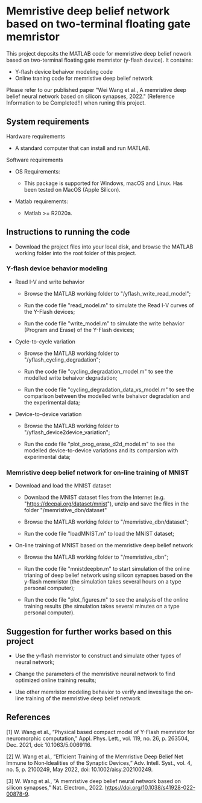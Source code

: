 # Memristive deep belief network based on two-terminal floating gate memristor

This project deposits the MATLAB code for memristive deep belief nework based on two-terminal floating gate memristor (y-flash device).
It contains:
- Y-flash device behaivor modeling code
- Online traning code for memristive deep belief network

Please refer to our published paper "Wei Wang et al., A memristive deep belief neural network based on silicon synapses, 2022." (Reference Information to be Completed!!) when runing this project. 


## System requirements
Hardware requirements
- A standard computer that can install and run MATLAB.

Software requirements
- OS Requirements:
  - This package is supported for Windows, macOS and Linux.
Has been tested on MacOS (Apple Silicon).

- Matlab requirements:
  - Matlab >= R2020a.

## Instructions to running the code

- Download the project files into your local disk, and browse the MATLAB working folder into the root folder of this project.

### Y-flash device behavior modeling
- Read I-V and write behavior

  - Browse the MATLAB working folder to "/yflash_write_read_model";

  - Run the code file "read_model.m" to simulate the Read I-V curves of the Y-Flash devices;
  
  - Run the code file "write_model.m" to simulate the write behavior (Program and Erase) of the Y-Flash devices; 

- Cycle-to-cycle variation

  - Browse the MATLAB working folder to "/yflash_cycling_degradation";
 
  - Run the code file "cycling_degradation_model.m" to see the modelled write behaivor degradation;
  
  - Run the code file "cycling_degradation_data_vs_model.m" to see the comparison between the modelled write behaivor degradation and the experimental data;

- Device-to-device variation

  - Browse the MATLAB working folder to "/yflash_device2device_variation";
 
  - Run the code file "plot_prog_erase_d2d_model.m" to see the modelled device-to-device variations and its comparsion with experimental data;
  

### Memristive deep belief network for on-line training of MNIST

- Download and load the MNIST dataset

  - Downlaod the MNIST dataset files from the Internet (e.g. "https://deepai.org/dataset/mnist"), unzip and save the files in the folder "/memristive_dbn/dataset"
  
  - Browse the MATLAB working folder to "/memristive_dbn/dataset";
  
  - Run the code file "loadMNIST.m" to load the MNIST dataset;

- On-line training of MNIST based on the memristive deep belief network

  - Browse the MATLAB working folder to "/memristive_dbn";
  
  - Run the code file "mnistdeepbn.m" to start simulation of the online trianing of deep belief network using silicon synapses based on the y-flash memristor (the simulation takes several hours on a type personal computer);
  
  - Run the code file "plot_figures.m" to see the analysis of the online training results (the simulation takes several minutes on a type personal computer).
  
  
## Suggestion for further works based on this project

- Use the y-flash memristor to construct and simulate other types of neural network;

- Change the parameters of the memristive neural network to find optimized online training results;

- Use other memristor modeling behavior to verify and invesitage the on-line training of the memristive deep belief network 


## References
[1] W. Wang et al., “Physical based compact model of Y-Flash memristor for neuromorphic computation,” Appl. Phys. Lett., vol. 119, no. 26, p. 263504, Dec. 2021, doi: 10.1063/5.0069116.

[2] W. Wang et al., “Efficient Training of the Memristive Deep Belief Net Immune to Non‐Idealities of the Synaptic Devices,” Adv. Intell. Syst., vol. 4, no. 5, p. 2100249, May 2022, doi: 10.1002/aisy.202100249.

[3] W. Wang et al., "A memristive deep belief neural network based on silicon synapses," Nat. Electron., 2022. https://doi.org/10.1038/s41928-022-00878-9.



